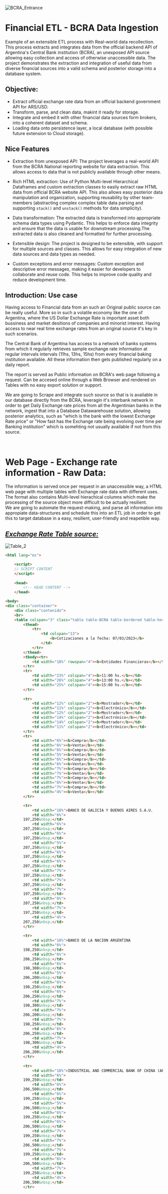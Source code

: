 
![BCRA_Entrance](./img/bcra_banner_2_hi_res.jpg "BCRA_Entrance")

#  Financial ETL - BCRA Data Ingestion
Example of an extensible ETL process with Real-world data recollection. This process extracts and integrates data from the official backend API of Argentina's Central Bank institution (BCRA), an unexposed API source allowing easy collection and access of otherwise unaccessible data. The project demonstrates the extraction and integration of useful data from diverse financial sources into a valid schema and posterior storage into a database system.

## Objective:
- Extract official exchange rate data from an official backend government API for ARS/USD. 
- Transform, parse, and clean data, makint it ready for storage. 
- Integrate and embed it with other financial data sources form brokers, into a coherent dataset and schema.
- Loading data onto persistence layer, a local database (with possible future extension to Cloud storage).  

## Nice Features
- Extraction from unexposed API: The project leverages a real-world API from the BCRA National reporting website for data extraction. This allows access to data that is not publicly available through other means.  

- Rich HTML extraction: Use of Python Multi-level Hierarchical Dataframes and custom extraction classes to easily extract raw HTML data from official BCRA website API. This also allows easy psoterior data manipulation and organization, supporting reusability by other team-members (abstracting complex complex table data parsing and supporting `stack()` and `unstack()` methods for data simplicity).

- Data transformation: The extracted data is transformed into appropriate schema data types using Pydantic. This helps to enforce data integrity and ensure that the data is usable for downstream processing.The extracted data is also cleaned and formatted for further processing.  

- Extensible design: The project is designed to be extensible, with support for multiple sources and classes. This allows for easy integration of new data sources and data types as needed.  

- Custom exceptions and error messages: Custom exception and descriptive error messages, making it easier for developers to collaborate and reuse code. This helps to improve code quality and reduce development time.


## Introduction: Use case

Having access to Financial data from an such an Original public source can be really useful. More so in such a volatile economy like the one of Argentina, where the US Dollar Exchange Rate is important asset both bussiness and market desitions of companies and minorist interest. Having access to near real time exchange rates from an original source it's key in such scenarios. 

The Central Bank of Argentina has access to a network of banks systems from which it regularly retrieves sample exchange rate information at regular intervals intervals (11hs, 13hs, 15hs) from every financial baking institution available. All these information then gets published regularly on a daily report. 

The report is served as Public information on BCRA's web page following a request. Can be accesed online through a Web Browser and rendered on Tables with no easy export solution or support. 

We are going to Scrape and integrate such source so that is is available in our database directly from the BCRA, leveragin it's interbank network in order to get Daily Exchange rate prices from all the Argentinian banks in the network, ingest that into a Database Datawarehouse solution, allowing posterior analytics, such as "which is the bank with the lowest Exchange Rate price" or "How fast has the Exchange rate being evolving over time per Banking institution" which is somehting not usually available if not from this source.


<br>

#  Web Page - Exchange rate information -  Raw Data:     
The information is served once per request in an unaccessible way, a HTML web page with multiple tables with Exchange rate data with different uses. 
The format also contains Multi-level hierachical columns which make the processing of the source object more difficult to be actually resilient.  
We are going to automate the request-making, and parse all information into appropiate data-structures and schedule this into an ETL job 
in order to get this to target database in a easy, resilient, user-friendly and reapetible way.

## <u> _Exchange Rate Table source:_</u>  

![Table_2](./img/Table_2.png "Exchange Rate Table BCRA")



```html
<html lang="es">   

	<script>
    // SCRIPT CONTENT
    </script>
	
    <head>
        <!-- HEAD CONTENT -->
    </head>

<body>
<div class="container">
	<div class="contenido">
	<br>
	<table colspan="3" class="table table-BCRA table-bordered table-hover table-responsive">
		<thead>
			<tr>
				<td colspan="13">
					<b>Cotizaciones a la fecha: 07/03/2023</b>
				</td>
			</tr>
		</thead>
		<tbody><tr>
			<td width="18%" rowspan="4"><b>Entidades Financieras</b></td>
		</tr>
		<tr>
			<td width="23%" colspan="4"><b>11:00 hs.</b></td>
			<td width="26%" colspan="4"><b>13:00 hs.</b></td>
			<td width="25%" colspan="4"><b>15:00 hs.</b></td>
		</tr>
		
		<tr>
			<td width="12%" colspan="2"><b>Mostrador</b></td>
			<td width="11%" colspan="2"><b>Electrónico</b></td>
			<td width="12%" colspan="2"><b>Mostrador</b></td>
			<td width="14%" colspan="2"><b>Electrónico</b></td>
			<td width="14%" colspan="2"><b>Mostrador</b></td>
			<td width="11%" colspan="2"><b>Electrónico</b></td>
		</tr>
		<tr>
			<td width="6%"><b>Compra</b></td>
			<td width="6%"><b>Venta</b></td>
			<td width="6%"><b>Compra</b></td>
			<td width="5%"><b>Venta</b></td>
			<td width="6%"><b>Compra</b></td>
			<td width="6%"><b>Venta</b></td>
			<td width="7%"><b>Compra</b></td>
			<td width="7%"><b>Venta</b></td>
			<td width="7%"><b>Compra</b></td>
			<td width="6%"><b>Venta</b></td>
			<td width="7%"><b>Compra</b></td>
			<td width="4%"><b>Venta</b></td>
		</tr>

 		<tr>
			<td width="18%">BANCO DE GALICIA Y BUENOS AIRES S.A.U.                                                                                                                          </td>
			<td width="6%">
		197,250&nbsp;</td>
			<td width="6%">
		207,250&nbsp;</td>
			<td width="6%">
		197,250&nbsp;</td>
			<td width="5%">
		207,250&nbsp;</td>
			<td width="6%">
		197,250&nbsp;</td>
			<td width="6%">
		207,250&nbsp;</td>
			<td width="7%">
		197,250&nbsp;</td>
			<td width="7%">
		207,250&nbsp;</td>
			<td width="7%">
		197,250&nbsp;</td>
			<td width="6%">
		207,250&nbsp;</td>
			<td width="7%">
		197,250&nbsp;</td>
			<td width="4%">
		207,250&nbsp;</td>
		</tr>
        
 		<tr>
			<td width="18%">BANCO DE LA NACION ARGENTINA                                                                                                                                                                                                                                  </td>
			<td width="6%">
		198,250&nbsp;</td>
			<td width="6%">
		206,250&nbsp;</td>
			<td width="6%">
		198,300&nbsp;</td>
			<td width="5%">
		206,200&nbsp;</td>
			<td width="6%">
		198,250&nbsp;</td>
			<td width="6%">
		206,250&nbsp;</td>
			<td width="7%">
		198,300&nbsp;</td>
			<td width="7%">
		206,200&nbsp;</td>
			<td width="7%">
		198,250&nbsp;</td>
			<td width="6%">
		206,250&nbsp;</td>
			<td width="7%">
		198,300&nbsp;</td>
			<td width="4%">
		206,200&nbsp;</td>
		</tr>
        
 		<tr>
			<td width="18%">INDUSTRIAL AND COMMERCIAL BANK OF CHINA (ARGENTINA) S.A.U.                                                                                                      </td>
			<td width="6%">
		199,250&nbsp;</td>
			<td width="6%">
		206,500&nbsp;</td>
			<td width="6%">
		199,250&nbsp;</td>
			<td width="5%">
		206,500&nbsp;</td>
			<td width="6%">
		199,250&nbsp;</td>
			<td width="6%">
		206,500&nbsp;</td>
			<td width="7%">
		199,250&nbsp;</td>
			<td width="7%">
		206,500&nbsp;</td>
			<td width="7%">
		199,250&nbsp;</td>
			<td width="6%">
		206,500&nbsp;</td>
			<td width="7%">
		199,250&nbsp;</td>
			<td width="4%">
		206,500&nbsp;</td>
		</tr>


```


